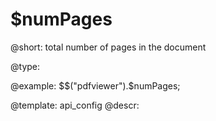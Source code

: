 $numPages
=============

@short:
	total number of pages in the document

@type:

@example:
$$("pdfviewer").$numPages;

@template:	api_config
@descr:


